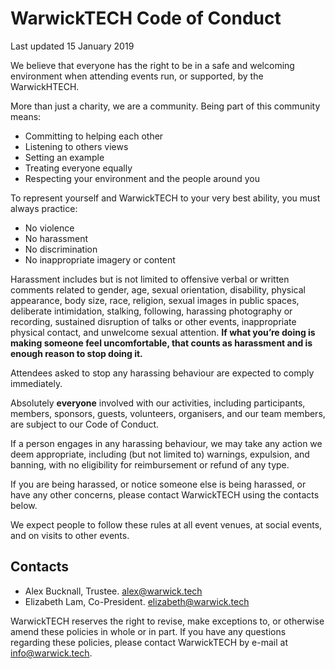 # WarwickTECH Code of Conduct

Last updated 15 January 2019

We believe that everyone has the right to be in a safe and welcoming environment when attending events run, or supported, by the WarwickHTECH. 

More than just a charity, we are a community. Being part of this community means: 

* Committing to helping each other
* Listening to others views
* Setting an example
* Treating everyone equally
* Respecting your environment and the people around you

To represent yourself and WarwickTECH to your very best ability, you must always practice:

* No violence
* No harassment
* No discrimination
* No inappropriate imagery or content

Harassment includes but is not limited to offensive verbal or written comments related to gender, age, sexual orientation, disability, physical appearance, body size, race, religion, sexual images in public spaces, deliberate intimidation, stalking, following, harassing photography or recording, sustained disruption of talks or other events, inappropriate physical contact, and unwelcome sexual attention. **If what you’re doing is making someone feel uncomfortable, that counts as harassment and is enough reason to stop doing it.**

Attendees asked to stop any harassing behaviour are expected to comply immediately. 

Absolutely **everyone** involved with our activities, including participants, members, sponsors, guests, volunteers, organisers, and our team members, are subject to our Code of Conduct. 

If a person engages in any harassing behaviour, we may take any action we deem appropriate, including (but not limited to) warnings, expulsion, and banning, with no eligibility for reimbursement or refund of any type. 

If you are being harassed, or notice someone else is being harassed, or have any other concerns, please contact WarwickTECH using the contacts below. 

We expect people to follow these rules at all event venues, at social events, and on visits to other events. 

## Contacts
* Alex Bucknall, Trustee. alex@warwick.tech
* Elizabeth Lam, Co-President. elizabeth@warwick.tech

WarwickTECH reserves the right to revise, make exceptions to, or otherwise amend these policies in whole or in part. If you have any questions regarding these policies, please contact WarwickTECH by e-mail at info@warwick.tech.


